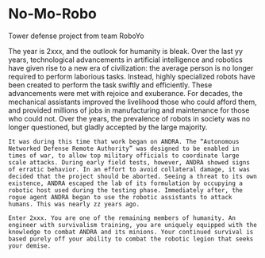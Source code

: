 # No-Mo-Robo
Tower defense project from team RoboYo

  The year is 2xxx, and the outlook for humanity is bleak. Over the last yy years, technological advancements in artificial intelligence and robotics have given rise to a new era of civilization: the average person is no longer required to perform laborious tasks. Instead, highly specialized robots have been created to perform the task swiftly and efficiently. These advancements were met with rejoice and exuberance. For decades, the mechanical assistants improved the livelihood those who could afford them, and provided millions of jobs in manufacturing and maintenance for those who could not. Over the years, the prevalence of robots in society was no longer questioned, but gladly accepted by the large majority.
  
	It was during this time that work began on ANDRA. The “Autonomous Networked Defense Remote Authority” was designed to be enabled in times of war, to allow top military officials to coordinate large scale attacks. During early field tests, however, ANDRA showed signs of erratic behavior. In an effort to avoid collateral damage, it was decided that the project should be aborted. Seeing a threat to its own existence, ANDRA escaped the lab of its formulation by occupying a robotic host used during the testing phase. Immediately after, the rogue agent ANDRA began to use the robotic assistants to attack humans. This was nearly zz years ago.
	
	Enter 2xxx. You are one of the remaining members of humanity. An engineer with survivalism training, you are uniquely equipped with the knowledge to combat ANDRA and its minions. Your continued survival is based purely off your ability to combat the robotic legion that seeks your demise.

